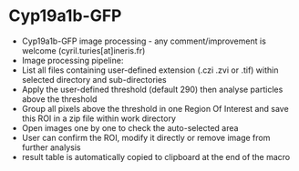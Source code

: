 # Cyp19a1b-GFP
-  Cyp19a1b-GFP image processing - any comment/improvement is welcome (cyril.turies[at]ineris.fr)
- Image processing pipeline:
- List all files containing user-defined extension (.czi .zvi or .tif) within selected directory and sub-directories
- Apply the user-defined threshold (default 290) then analyse particles above the threshold
- Group all pixels above the threshold in one Region Of Interest and save this ROI in a zip file within work directory
- Open images one by one to check the auto-selected area
- User can confirm the ROI, modify it directly or remove image from further analysis
- result table is automatically copied to clipboard at the end of the macro
